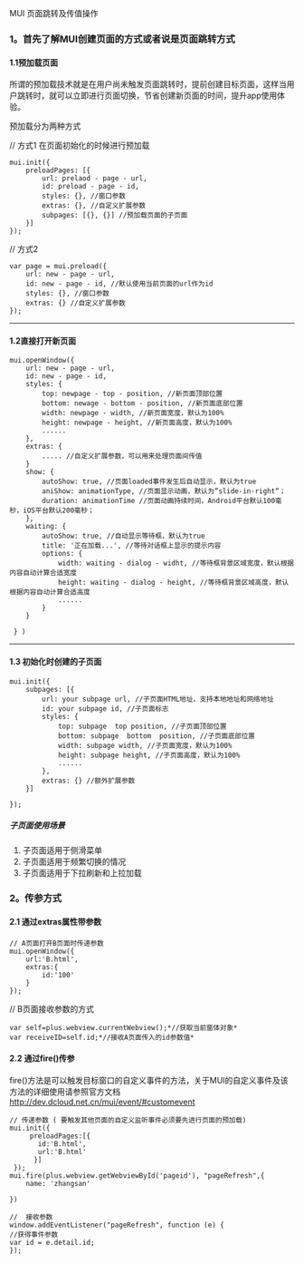 MUI 页面跳转及传值操作

### 1。首先了解MUI创建页面的方式或者说是页面跳转方式

#### 1.1预加载页面

所谓的预加载技术就是在用户尚未触发页面跳转时，提前创建目标页面，这样当用户跳转时，就可以立即进行页面切换，节省创建新页面的时间，提升app使用体验。

预加载分为两种方式

// 方式1  在页面初始化的时候进行预加载

```
mui.init({  
    preloadPages: [{  
        url: prelaod - page - url,  
        id: preload - page - id,  
        styles: {}, //窗口参数  
        extras: {}, //自定义扩展参数  
        subpages: [{}, {}] //预加载页面的子页面  
    }]  
});  
```

// 方式2  

```
var page = mui.preload({  
    url: new - page - url,  
    id: new - page - id, //默认使用当前页面的url作为id  
    styles: {}, //窗口参数  
    extras: {} //自定义扩展参数  
}); 
```



------------------------------------------------------------------------------------

#### 1.2直接打开新页面

```
mui.openWindow({  
    url: new - page - url,  
    id: new - page - id,  
    styles: {  
        top: newpage - top - position, //新页面顶部位置  
        bottom: newage - bottom - position, //新页面底部位置  
        width: newpage - width, //新页面宽度，默认为100%  
        height: newpage - height, //新页面高度，默认为100%  
        ......  
    },  
    extras: {  
        ..... //自定义扩展参数，可以用来处理页面间传值  
    }  
    show: {  
        autoShow: true, //页面loaded事件发生后自动显示，默认为true  
        aniShow: animationType, //页面显示动画，默认为”slide-in-right“；  
        duration: animationTime //页面动画持续时间，Android平台默认100毫秒，iOS平台默认200毫秒；  
    },  
    waiting: {  
        autoShow: true, //自动显示等待框，默认为true  
        title: '正在加载...', //等待对话框上显示的提示内容  
        options: {  
            width: waiting - dialog - widht, //等待框背景区域宽度，默认根据内容自动计算合适宽度  
            height: waiting - dialog - height, //等待框背景区域高度，默认根据内容自动计算合适高度  
            ......  
        }  
    }  

 } )  
```



-----------------------------------------------------------------------------------------------------------

#### 1.3 初始化时创建的子页面

```
mui.init({  
    subpages: [{  
        url: your subpage url, //子页面HTML地址，支持本地地址和网络地址  
        id: your subpage id, //子页面标志  
        styles: {  
            top: subpage  top position, //子页面顶部位置  
            bottom: subpage  bottom  position, //子页面底部位置  
            width: subpage width, //子页面宽度，默认为100%  
            height: subpage height, //子页面高度，默认为100%  
            ......  
        },  
        extras: {} //额外扩展参数  
    }]

});
```

##### 子页面使用场景

1. 子页面适用于侧滑菜单
2. 子页面适用于频繁切换的情况
3. 子页面适用于下拉刷新和上拉加载

### 2。传参方式 

#### 2.1 通过extras属性带参数

```
// A页面打开B页面时传递参数
mui.openWindow({
	url:'B.html',
	extras:{
		id:'100'
	}
});	
```

// B页面接收参数的方式

```
var self=plus.webview.currentWebview();*//获取当前窗体对象*
var receiveID=self.id;*//接收A页面传入的id参数值*
```

#### 2.2 通过fire()传参

fire()方法是可以触发目标窗口的自定义事件的方法，关于MUI的自定义事件及该方法的详细使用请参照官方文档 http://dev.dcloud.net.cn/mui/event/#customevent

```
// 传递参数 ( 要触发其他页面的自定义监听事件必须要先进行页面的预加载)
mui.init({
     preloadPages:[{
       id:'B.html',
       url:'B.html'
      }]
 });
mui.fire(plus.webview.getWebviewById('pageid'), "pageRefresh",{
    name: 'zhangsan'

})
```

```
//  接收参数
window.addEventListener("pageRefresh", function (e) {
//获得事件参数
var id = e.detail.id;
});
```

